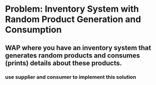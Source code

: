 # Problem: Inventory System with Random Product Generation and Consumption
## WAP where you have an inventory system that generates random products and consumes (prints) details about these products.
### use supplier and consumer to implement this solution
